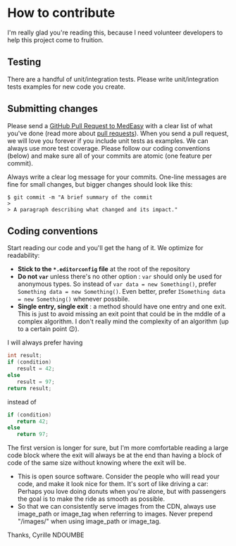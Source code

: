 ﻿# How to contribute

I'm really glad you're reading this, because I need volunteer developers to help this project come to fruition.


## Testing

There are a handful of unit/integration tests. Please write unit/integration tests examples for new code you create.

## Submitting changes

Please send a [GitHub Pull Request to MedEasy](https://github.com/candoumbe/MedEasy/pull/new/develop) with a clear list of what you've done (read more about [pull requests](http://help.github.com/pull-requests/)).
 When you send a pull request, we will love you forever if you include unit tests as examples. We can always use more test coverage. Please follow our coding conventions (below) and make sure all of your commits are atomic (one feature per commit).

Always write a clear log message for your commits. One-line messages are fine for small changes, but bigger changes should look like this:

    $ git commit -m "A brief summary of the commit
    > 
    > A paragraph describing what changed and its impact."

## Coding conventions

Start reading our code and you'll get the hang of it. We optimize for readability:

  * **Stick to the `*.editorconfig` file** at the root of the repository
  * **Do not `var`** unless there's no other option : `var` should only be used for anonymous types. So instead of `var data = new Something()`, prefer `Something data = new Something()`. Even better, prefer `ISomething data = new Something()` whenever possbile.
  * **Single entry, single exit** : a method should have one entry and one exit. This is just to avoid missing an exit point that could be in the mddle of a complex algorithm.
  I don't really mind the complexity of an algorithm (up to a certain point 😉).

I will always prefer having
```csharp
int result;
if (condition)
   result = 42;
else
   result = 97;
return result;
```
instead of
```csharp
if (condition)
   return 42;
else
   return 97;
```

   The first version is longer for sure, but I'm more comfortable reading a large code block where the exit will always be at the end than having a block of code of the same size without knowing where the exit will be.


  * This is open source software. Consider the people who will read your code, and make it look nice for them. It's sort of like driving a car: Perhaps you love doing donuts when you're alone, but with passengers the goal is to make the ride as smooth as possible.
  * So that we can consistently serve images from the CDN, always use image_path or image_tag when referring to images. Never prepend "/images/" when using image_path or image_tag.

Thanks,
Cyrille NDOUMBE
